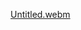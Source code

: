 [Untitled.webm](https://user-images.githubusercontent.com/89387048/196677107-e306b51b-8bdf-4d5d-a3dc-46154c442196.webm)
